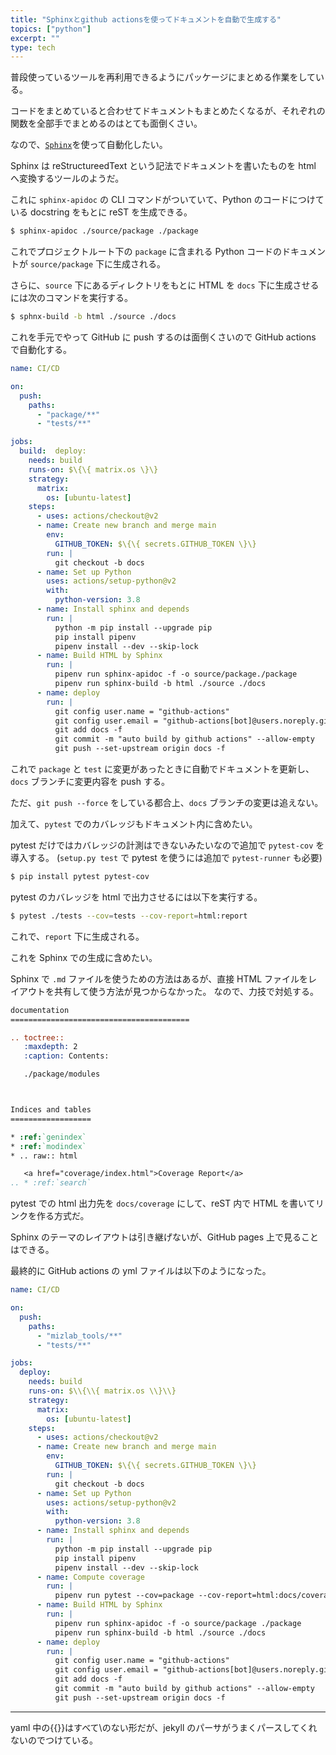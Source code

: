 ```yaml
---
title: "Sphinxとgithub actionsを使ってドキュメントを自動で生成する"
topics: ["python"]
excerpt: ""
type: tech
---
```


普段使っているツールを再利用できるようにパッケージにまとめる作業をしている。

コードをまとめていると合わせてドキュメントもまとめたくなるが、それぞれの関数を全部手でまとめるのはとても面倒くさい。

なので、[`Sphinx`](https://github.com/sphinx-doc/sphinx/)を使って自動化したい。

Sphinx は reStructureedText という記法でドキュメントを書いたものを html へ変換するツールのようだ。

これに `sphinx-apidoc` の CLI コマンドがついていて、Python のコードにつけている docstring をもとに reST を生成できる。

```sh
$ sphinx-apidoc ./source/package ./package
```

これでプロジェクトルート下の `package` に含まれる Python コードのドキュメントが `source/package` 下に生成される。

さらに、`source` 下にあるディレクトリをもとに HTML を `docs` 下に生成させるには次のコマンドを実行する。

```sh
$ sphnx-build -b html ./source ./docs
```

これを手元でやって GitHub に push するのは面倒くさいので GitHub actions で自動化する。

```yaml
name: CI/CD

on:
  push:
    paths:
      - "package/**"
      - "tests/**"

jobs:
  build:  deploy:
    needs: build
    runs-on: $\{\{ matrix.os \}\}
    strategy:
      matrix:
        os: [ubuntu-latest]
    steps:
      - uses: actions/checkout@v2
      - name: Create new branch and merge main
        env:
          GITHUB_TOKEN: $\{\{ secrets.GITHUB_TOKEN \}\}
        run: |
          git checkout -b docs
      - name: Set up Python
        uses: actions/setup-python@v2
        with:
          python-version: 3.8
      - name: Install sphinx and depends
        run: |
          python -m pip install --upgrade pip
          pip install pipenv
          pipenv install --dev --skip-lock
      - name: Build HTML by Sphinx
        run: |
          pipenv run sphinx-apidoc -f -o source/package./package
          pipenv run sphinx-build -b html ./source ./docs
      - name: deploy
        run: |
          git config user.name = "github-actions"
          git config user.email = "github-actions[bot]@users.noreply.github.com"
          git add docs -f
          git commit -m "auto build by github actions" --allow-empty
          git push --set-upstream origin docs -f
```

これで `package` と `test` に変更があったときに自動でドキュメントを更新し、`docs` ブランチに変更内容を push する。

ただ、`git push --force` をしている都合上、`docs` ブランチの変更は追えない。

加えて、`pytest` でのカバレッジもドキュメント内に含めたい。

pytest だけではカバレッジの計測はできないみたいなので追加で `pytest-cov` を導入する。
(`setup.py test` で pytest を使うには追加で `pytest-runner` も必要)

```sh
$ pip install pytest pytest-cov
```

pytest のカバレッジを html で出力させるには以下を実行する。

```sh
$ pytest ./tests --cov=tests --cov-report=html:report
```

これで、`report` 下に生成される。

これを Sphinx での生成に含めたい。

Sphinx で `.md` ファイルを使うための方法はあるが、直接 HTML ファイルをレイアウトを共有して使う方法が見つからなかった。
なので、力技で対処する。

```reST
documentation
========================================

.. toctree::
   :maxdepth: 2
   :caption: Contents:

   ./package/modules



Indices and tables
==================

* :ref:`genindex`
* :ref:`modindex`
* .. raw:: html

   <a href="coverage/index.html">Coverage Report</a>
.. * :ref:`search`

```

pytest での html 出力先を `docs/coverage` にして、reST 内で HTML を書いてリンクを作る方式だ。

Sphinx のテーマのレイアウトは引き継げないが、GitHub pages 上で見ることはできる。

最終的に GitHub actions の yml ファイルは以下のようになった。

```yaml
name: CI/CD

on:
  push:
    paths:
      - "mizlab_tools/**"
      - "tests/**"

jobs:
  deploy:
    needs: build
    runs-on: $\\{\\{ matrix.os \\}\\}
    strategy:
      matrix:
        os: [ubuntu-latest]
    steps:
      - uses: actions/checkout@v2
      - name: Create new branch and merge main
        env:
          GITHUB_TOKEN: $\{\{ secrets.GITHUB_TOKEN \}\}
        run: |
          git checkout -b docs
      - name: Set up Python
        uses: actions/setup-python@v2
        with:
          python-version: 3.8
      - name: Install sphinx and depends
        run: |
          python -m pip install --upgrade pip
          pip install pipenv
          pipenv install --dev --skip-lock
      - name: Compute coverage
        run: |
          pipenv run pytest --cov=package --cov-report=html:docs/coverage
      - name: Build HTML by Sphinx
        run: |
          pipenv run sphinx-apidoc -f -o source/package ./package
          pipenv run sphinx-build -b html ./source ./docs
      - name: deploy
        run: |
          git config user.name = "github-actions"
          git config user.email = "github-actions[bot]@users.noreply.github.com"
          git add docs -f
          git commit -m "auto build by github actions" --allow-empty
          git push --set-upstream origin docs -f
```

---

yaml 中の\{\{\}\}はすべて\のない形だが、jekyll のパーサがうまくパースしてくれないのでつけている。
